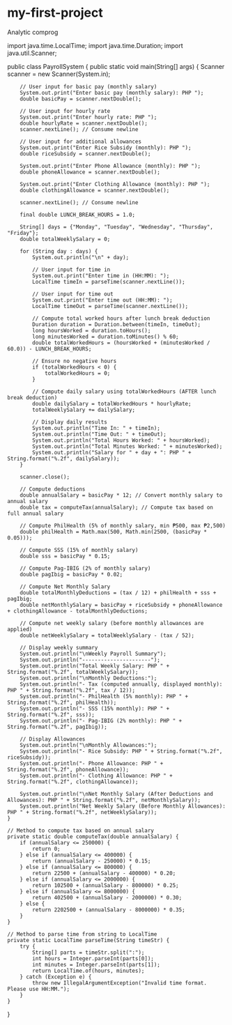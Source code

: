 # my-first-project
Analytic comprog

import java.time.LocalTime;
import java.time.Duration;
import java.util.Scanner;

public class PayrollSystem {
    public static void main(String[] args) {
        Scanner scanner = new Scanner(System.in);

        // User input for basic pay (monthly salary)
        System.out.print("Enter basic pay (monthly salary): PHP ");
        double basicPay = scanner.nextDouble();

        // User input for hourly rate
        System.out.print("Enter hourly rate: PHP ");
        double hourlyRate = scanner.nextDouble();
        scanner.nextLine(); // Consume newline

        // User input for additional allowances
        System.out.print("Enter Rice Subsidy (monthly): PHP ");
        double riceSubsidy = scanner.nextDouble();

        System.out.print("Enter Phone Allowance (monthly): PHP ");
        double phoneAllowance = scanner.nextDouble();

        System.out.print("Enter Clothing Allowance (monthly): PHP ");
        double clothingAllowance = scanner.nextDouble();

        scanner.nextLine(); // Consume newline

        final double LUNCH_BREAK_HOURS = 1.0;

        String[] days = {"Monday", "Tuesday", "Wednesday", "Thursday", "Friday"};
        double totalWeeklySalary = 0;

        for (String day : days) {
            System.out.println("\n" + day);

            // User input for time in
            System.out.print("Enter time in (HH:MM): ");
            LocalTime timeIn = parseTime(scanner.nextLine());

            // User input for time out
            System.out.print("Enter time out (HH:MM): ");
            LocalTime timeOut = parseTime(scanner.nextLine());

            // Compute total worked hours after lunch break deduction
            Duration duration = Duration.between(timeIn, timeOut);
            long hoursWorked = duration.toHours();
            long minutesWorked = duration.toMinutes() % 60;
            double totalWorkedHours = (hoursWorked + (minutesWorked / 60.0)) - LUNCH_BREAK_HOURS;

            // Ensure no negative hours
            if (totalWorkedHours < 0) {
                totalWorkedHours = 0;
            }

            // Compute daily salary using totalWorkedHours (AFTER lunch break deduction)
            double dailySalary = totalWorkedHours * hourlyRate;
            totalWeeklySalary += dailySalary;

            // Display daily results
            System.out.println("Time In: " + timeIn);
            System.out.println("Time Out: " + timeOut);
            System.out.println("Total Hours Worked: " + hoursWorked);
            System.out.println("Total Minutes Worked: " + minutesWorked);
            System.out.println("Salary for " + day + ": PHP " + String.format("%.2f", dailySalary));
        }

        scanner.close();

        // Compute deductions
        double annualSalary = basicPay * 12; // Convert monthly salary to annual salary
        double tax = computeTax(annualSalary); // Compute tax based on full annual salary

        // Compute PhilHealth (5% of monthly salary, min ₱500, max ₱2,500)
        double philHealth = Math.max(500, Math.min(2500, (basicPay * 0.05)));

        // Compute SSS (15% of monthly salary)
        double sss = basicPay * 0.15;

        // Compute Pag-IBIG (2% of monthly salary)
        double pagIbig = basicPay * 0.02;

        // Compute Net Monthly Salary
        double totalMonthlyDeductions = (tax / 12) + philHealth + sss + pagIbig;
        double netMonthlySalary = basicPay + riceSubsidy + phoneAllowance + clothingAllowance - totalMonthlyDeductions;

        // Compute net weekly salary (before monthly allowances are applied)
        double netWeeklySalary = totalWeeklySalary - (tax / 52);

        // Display weekly summary
        System.out.println("\nWeekly Payroll Summary");
        System.out.println("----------------------");
        System.out.println("Total Weekly Salary: PHP " + String.format("%.2f", totalWeeklySalary));
        System.out.println("\nMonthly Deductions:");
        System.out.println("- Tax (computed annually, displayed monthly): PHP " + String.format("%.2f", tax / 12));
        System.out.println("- PhilHealth (5% monthly): PHP " + String.format("%.2f", philHealth));
        System.out.println("- SSS (15% monthly): PHP " + String.format("%.2f", sss));
        System.out.println("- Pag-IBIG (2% monthly): PHP " + String.format("%.2f", pagIbig));

        // Display Allowances
        System.out.println("\nMonthly Allowances:");
        System.out.println("- Rice Subsidy: PHP " + String.format("%.2f", riceSubsidy));
        System.out.println("- Phone Allowance: PHP " + String.format("%.2f", phoneAllowance));
        System.out.println("- Clothing Allowance: PHP " + String.format("%.2f", clothingAllowance));

        System.out.println("\nNet Monthly Salary (After Deductions and Allowances): PHP " + String.format("%.2f", netMonthlySalary));
        System.out.println("Net Weekly Salary (Before Monthly Allowances): PHP " + String.format("%.2f", netWeeklySalary));
    }

    // Method to compute tax based on annual salary
    private static double computeTax(double annualSalary) {
        if (annualSalary <= 250000) {
            return 0;
        } else if (annualSalary <= 400000) {
            return (annualSalary - 250000) * 0.15;
        } else if (annualSalary <= 800000) {
            return 22500 + (annualSalary - 400000) * 0.20;
        } else if (annualSalary <= 2000000) {
            return 102500 + (annualSalary - 800000) * 0.25;
        } else if (annualSalary <= 8000000) {
            return 402500 + (annualSalary - 2000000) * 0.30;
        } else {
            return 2202500 + (annualSalary - 8000000) * 0.35;
        }
    }

    // Method to parse time from string to LocalTime
    private static LocalTime parseTime(String timeStr) {
        try {
            String[] parts = timeStr.split(":");
            int hours = Integer.parseInt(parts[0]);
            int minutes = Integer.parseInt(parts[1]);
            return LocalTime.of(hours, minutes);
        } catch (Exception e) {
            throw new IllegalArgumentException("Invalid time format. Please use HH:MM.");
        }
    }
}

